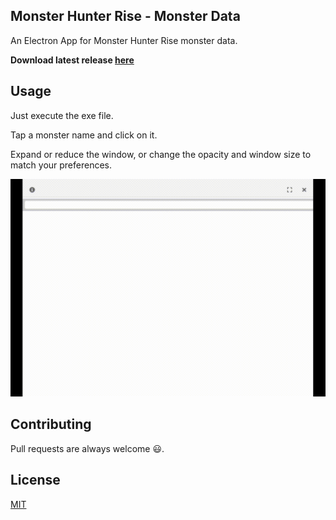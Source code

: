 ## Monster Hunter Rise - Monster Data

An Electron App for Monster Hunter Rise monster data.

**Download latest release [here](https://github.com/Shimrockx/mhrise-monster-data-desktop/releases/latest)**

## Usage

Just execute the exe file.

Tap a monster name and click on it.

Expand or reduce the window, or change the opacity and window size to match your preferences.

![alt tag](https://raw.githubusercontent.com/Shimrockx/mhrise-monster-data-desktop/gh-pages/docs/CAPTURE.gif)

## Contributing

Pull requests are always welcome 😃.

## License

[MIT](https://choosealicense.com/licenses/mit/)
